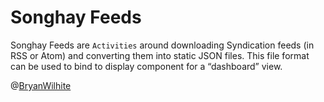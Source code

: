 # Songhay Feeds

Songhay Feeds are `Activities` around downloading Syndication feeds (in RSS or Atom) and converting them into static JSON files. This file format can be used to bind to display component for a “dashboard” view.

@[BryanWilhite](https://twitter.com/bryanwilhite)